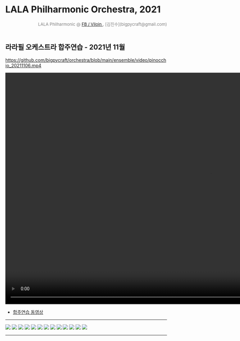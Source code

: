 
# LALA Philharmonic Orchestra, 2021

<div align='right'><font size=2 color='gray'>LALA Philharmonic  @ <font color='blue'><a href='https://www.facebook.com/jskim.kr'>FB / Viloin </a></font>, [김진수](bigpycraft@gmail.com)</font></div>
<br>

## 라라필 오케스트라 합주연습 - 2021년 11월
https://github.com/bigpycraft/orchestra/blob/main/ensemble/video/pinocchio_20211106.mp4

<video src="./video/pinocchio_20211120.mp4" width="1280px" height="720px" controls autoplay loop></video>
- [합주연습 동영상][V_2021_11_01]

<hr>
<img src="./photo/합주연습_2021년11월_01.jpg">
<img src="./photo/합주연습_2021년11월_02.jpg">
<img src="./photo/합주연습_2021년11월_03.jpg">
<img src="./photo/합주연습_2021년11월_04.jpg">
<img src="./photo/합주연습_2021년11월_05.jpg">
<img src="./photo/합주연습_2021년11월_06.jpg">
<img src="./photo/합주연습_2021년11월_07.jpg">
<img src="./photo/합주연습_2021년11월_08.jpg">
<img src="./photo/합주연습_2021년11월_09.jpg">
<img src="./photo/합주연습_2021년11월_10.jpg">
<img src="./photo/합주연습_2021년11월_11.jpg">
<img src="./photo/합주연습_2021년11월_12.jpg">
<img src="./photo/합주연습_2021년11월_13.jpg">

<hr>

[V_2021_11_01]:  https://htmlpreview.github.io/?https://github.com/bigpycraft/orchestra/blob/master/ensemble/index.html                                "Go V_2021_11_01"

